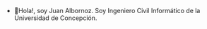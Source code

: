 - 👋Hola!, soy Juan Albornoz. Soy Ingeniero Civil Informático de la Universidad de Concepción.

<!---
juanox/juanox is a ✨ special ✨ repository because its `README.md` (this file) appears on your GitHub profile.
You can click the Preview link to take a look at your changes.
--->
